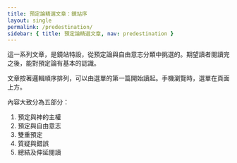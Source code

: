 ```yaml
---
title: 預定論精選文章：鏡站序
layout: single
permalink: /predestination/
sidebar: { title: 預定論精選文章, nav: predestination }
---
```


這一系列文章，是鏡站特設，從預定論與自由意志分類中挑選的。期望讀者閱讀完之後，能對預定論有基本的認識。

文章按著邏輯順序排列，可以由選單的第一篇開始讀起。手機瀏覽時，選單在頁面上方。

內容大致分為五部分：
1. 預定與神的主權
2. 預定與自由意志
3. 雙重預定
4. 質疑與錯誤
5. 總結及伸延閱讀
